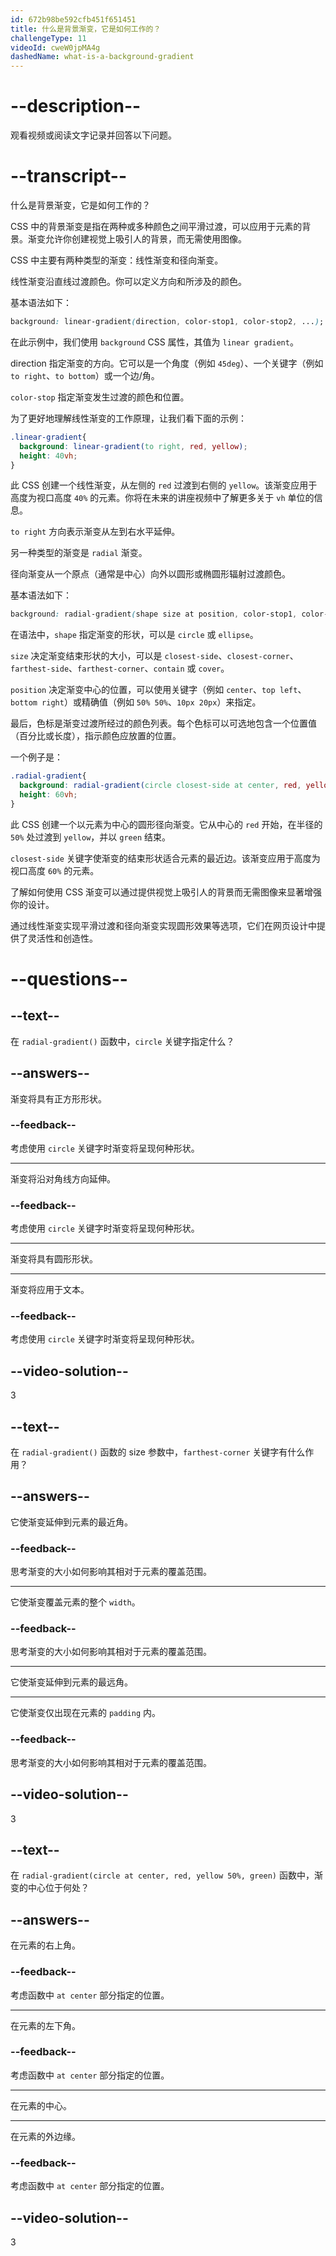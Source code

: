 ```yaml
---
id: 672b98be592cfb451f651451
title: 什么是背景渐变，它是如何工作的？
challengeType: 11
videoId: cweW0jpMA4g
dashedName: what-is-a-background-gradient
---
```


# --description--

观看视频或阅读文字记录并回答以下问题。

# --transcript--

什么是背景渐变，它是如何工作的？

CSS 中的背景渐变是指在两种或多种颜色之间平滑过渡，可以应用于元素的背景。渐变允许你创建视觉上吸引人的背景，而无需使用图像。

CSS 中主要有两种类型的渐变：线性渐变和径向渐变。

线性渐变沿直线过渡颜色。你可以定义方向和所涉及的颜色。

基本语法如下：

```css
background: linear-gradient(direction, color-stop1, color-stop2, ...);
```

在此示例中，我们使用 `background` CSS 属性，其值为 `linear gradient`。

direction 指定渐变的方向。它可以是一个角度（例如 `45deg`）、一个关键字（例如 `to right`、`to bottom`）或一个边/角。

`color-stop` 指定渐变发生过渡的颜色和位置。

为了更好地理解线性渐变的工作原理，让我们看下面的示例：

```css
.linear-gradient{
  background: linear-gradient(to right, red, yellow);
  height: 40vh;
}
```

此 CSS 创建一个线性渐变，从左侧的 `red` 过渡到右侧的 `yellow`。该渐变应用于高度为视口高度 `40%` 的元素。你将在未来的讲座视频中了解更多关于 `vh` 单位的信息。

`to right` 方向表示渐变从左到右水平延伸。

另一种类型的渐变是 `radial` 渐变。

径向渐变从一个原点（通常是中心）向外以圆形或椭圆形辐射过渡颜色。

基本语法如下：

```css
background: radial-gradient(shape size at position, color-stop1, color-stop2, ...)
```

在语法中，`shape` 指定渐变的形状，可以是 `circle` 或 `ellipse`。

`size` 决定渐变结束形状的大小，可以是 `closest-side`、`closest-corner`、`farthest-side`、`farthest-corner`、`contain` 或 `cover`。

`position` 决定渐变中心的位置，可以使用关键字（例如 `center`、`top left`、`bottom right`）或精确值（例如 `50% 50%`、`10px 20px`）来指定。

最后，色标是渐变过渡所经过的颜色列表。每个色标可以可选地包含一个位置值（百分比或长度），指示颜色应放置的位置。

一个例子是：

```css
.radial-gradient{
  background: radial-gradient(circle closest-side at center, red, yellow 50%, green);
  height: 60vh;
}
```

此 CSS 创建一个以元素为中心的圆形径向渐变。它从中心的 `red` 开始，在半径的 `50%` 处过渡到 `yellow`，并以 `green` 结束。

`closest-side` 关键字使渐变的结束形状适合元素的最近边。该渐变应用于高度为视口高度 `60%` 的元素。

了解如何使用 CSS 渐变可以通过提供视觉上吸引人的背景而无需图像来显著增强你的设计。

通过线性渐变实现平滑过渡和径向渐变实现圆形效果等选项，它们在网页设计中提供了灵活性和创造性。

# --questions--

## --text--

在 `radial-gradient()` 函数中，`circle` 关键字指定什么？

## --answers--

渐变将具有正方形形状。

### --feedback--

考虑使用 `circle` 关键字时渐变将呈现何种形状。

---

渐变将沿对角线方向延伸。

### --feedback--

考虑使用 `circle` 关键字时渐变将呈现何种形状。

---

渐变将具有圆形形状。

---

渐变将应用于文本。

### --feedback--

考虑使用 `circle` 关键字时渐变将呈现何种形状。

## --video-solution--

3

## --text--

在 `radial-gradient()` 函数的 size 参数中，`farthest-corner` 关键字有什么作用？

## --answers--

它使渐变延伸到元素的最近角。

### --feedback--

思考渐变的大小如何影响其相对于元素的覆盖范围。

---

它使渐变覆盖元素的整个 `width`。

### --feedback--

思考渐变的大小如何影响其相对于元素的覆盖范围。

---

它使渐变延伸到元素的最远角。

---

它使渐变仅出现在元素的 `padding` 内。

### --feedback--

思考渐变的大小如何影响其相对于元素的覆盖范围。

## --video-solution--

3

## --text--

在 `radial-gradient(circle at center, red, yellow 50%, green)` 函数中，渐变的中心位于何处？

## --answers--

在元素的右上角。

### --feedback--

考虑函数中 `at center` 部分指定的位置。

---

在元素的左下角。

### --feedback--

考虑函数中 `at center` 部分指定的位置。

---

在元素的中心。

---

在元素的外边缘。

### --feedback--

考虑函数中 `at center` 部分指定的位置。

## --video-solution--

3

